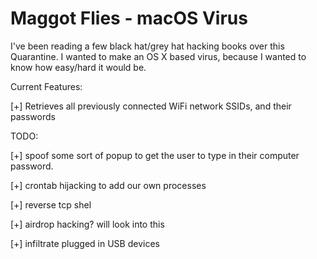 # Maggot Flies - macOS Virus

I've been reading a few black hat/grey hat hacking books over this Quarantine. I wanted to make an OS X based virus, because I wanted to know how easy/hard it would be.


Current Features:

[+] Retrieves all previously connected WiFi network SSIDs, and their passwords


TODO:

[+] spoof some sort of popup to get the user to type in their computer password.

[+] crontab hijacking to add our own processes

[+] reverse tcp shel

[+] airdrop hacking? will look into this

[+] infiltrate plugged in USB devices
